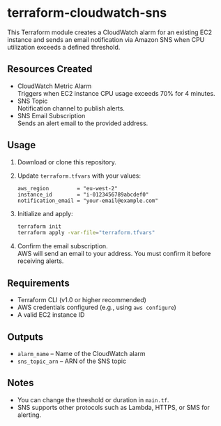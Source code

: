 # terraform-cloudwatch-sns

This Terraform module creates a CloudWatch alarm for an existing EC2 instance and sends an email notification via Amazon SNS when CPU utilization exceeds a defined threshold.

## Resources Created

- CloudWatch Metric Alarm  
  Triggers when EC2 instance CPU usage exceeds 70% for 4 minutes.
- SNS Topic  
  Notification channel to publish alerts.
- SNS Email Subscription  
  Sends an alert email to the provided address.

## Usage

1. Download or clone this repository.

2. Update `terraform.tfvars` with your values:

   ```hcl
   aws_region         = "eu-west-2"
   instance_id        = "i-0123456789abcdef0"
   notification_email = "your-email@example.com"
   ```

3. Initialize and apply:

   ```bash
   terraform init
   terraform apply -var-file="terraform.tfvars"
   ```

4. Confirm the email subscription.  
   AWS will send an email to your address. You must confirm it before receiving alerts.

## Requirements

- Terraform CLI (v1.0 or higher recommended)
- AWS credentials configured (e.g., using `aws configure`)
- A valid EC2 instance ID

## Outputs

- `alarm_name` – Name of the CloudWatch alarm
- `sns_topic_arn` – ARN of the SNS topic

## Notes

- You can change the threshold or duration in `main.tf`.
- SNS supports other protocols such as Lambda, HTTPS, or SMS for alerting.